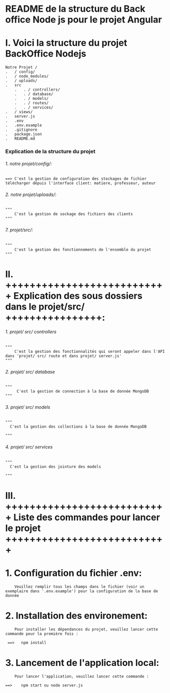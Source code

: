 # README de la structure du  Back office Node js pour le projet Angular

# I. Voici la structure du projet BackOffice Nodejs

    Notre Projet /
    .   / config/
    .   / node_modules/
    .   / uploads/
    .   src
        .   . / controllers/
        .   . / database/
        .   . / models/
        .   . / routes/
        .   . / services/
    .   / views/
    .   server.js
    .   .env
    .   .env.example
    .   .gitignore
    .   package.json
    .   README.md


###  Explication de la structure du projet

  ###### 1. notre projet/config/:

    ==> C'est la gestion de configuration des stockages de fichier télécharger dépuis l'interface client: matiere, professeur, auteur

  ###### 2.  notre projet/uploads/:

    """
        C'est la gestion de sockage des fichiers des clients
    """

 ###### 7.  projet/src/:

    """
        C'est la gestion des fonctionnements de l'ensemble du projet
    """

# II. +++++++++++++++++++++++++++ Explication des sous dossiers dans le projet/src/ ++++++++++++++++:


 ###### 1. projet/ src/ controllers

    """
        C'est la gestion des fonctionnalités qui seront appeler dans l'API dans 'projet/ src/ route et dans projet/ server.js'
    """

  ###### 2. projet/ src/ database

    """
         C'est la gestion de connection à la base de donnée MongoDB
    """

  ###### 3. projet/ src/ models

    """
      C'est la gestion des collections à la base de donnée MongoDB

    """

  ###### 4. projet/ src/ services

    """
      C'est la gestion des jointure des models

    """


# III. +++++++++++++++++++++++++++ Liste des commandes pour lancer le projet +++++++++++++++++++++++++++


  #  1. Configuration du fichier .env:

        Veuillez remplir tous les champs dans le fichier (voir un exemplaire dans '.env.example') pour la configuration de la base de donnée

 #  2. Installation des environement:

        Pour installer les dépendances du projet, veuillez lancer cette commande pour la première fois :

     ==>   npm install

 #  3. Lancement de l'application local:

        Pour lancer l'application, veuillez lancer cette commande :

    ==>    npm start ou node server.js


